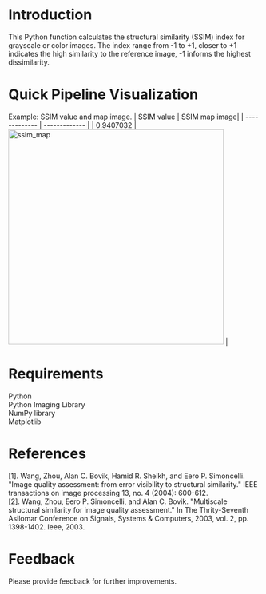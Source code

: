 # Introduction
This Python function calculates the structural similarity (SSIM) index for grayscale or color images. The index range from -1 to +1, closer to +1 indicates the high similarity to the reference image, -1 informs the highest dissimilarity.

# Quick Pipeline Visualization
Example: SSIM value and map image.
| SSIM value | SSIM map image|
| ------------- | ------------- |
| 0.9407032 | <img width="431" alt="ssim_map" src="https://github.com/preethamam/Structural-Similarity-Index-General-SSIM/assets/28588878/dfa5d22d-2002-4a05-93f1-22efd9c34d52"> |

# Requirements
Python  <br />
Python Imaging Library <br />
NumPy library <br />
Matplotlib

# References
[1]. Wang, Zhou, Alan C. Bovik, Hamid R. Sheikh, and Eero P. Simoncelli. "Image quality assessment: from error visibility to structural similarity." IEEE transactions on image processing 13, no. 4 (2004): 600-612. <br />
[2]. Wang, Zhou, Eero P. Simoncelli, and Alan C. Bovik. "Multiscale structural similarity for image quality assessment." In The Thrity-Seventh Asilomar Conference on Signals, Systems & Computers, 2003, vol. 2, pp. 1398-1402. Ieee, 2003.

# Feedback
Please provide feedback for further improvements.

